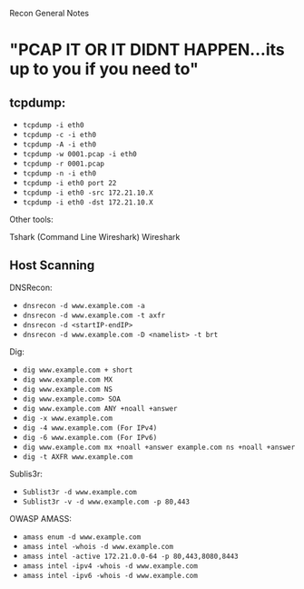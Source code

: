 Recon General Notes

# "PCAP IT OR IT DIDNT HAPPEN...its up to you if you need to"


## tcpdump:

- `tcpdump -i eth0`
- `tcpdump -c -i eth0`
- `tcpdump -A -i eth0`
- `tcpdump -w 0001.pcap -i eth0`
- `tcpdump -r 0001.pcap`
- `tcpdump -n -i eth0`
- `tcpdump -i eth0 port 22`
- `tcpdump -i eth0 -src 172.21.10.X`
- `tcpdump -i eth0 -dst 172.21.10.X`

Other tools: 

Tshark (Command Line Wireshark)
Wireshark

## Host Scanning



DNSRecon: 

- `dnsrecon -d www.example.com -a`
- `dnsrecon -d www.example.com -t axfr`
- `dnsrecon -d <startIP-endIP>`
- `dnsrecon -d www.example.com -D <namelist> -t brt`

Dig: 

- `dig www.example.com + short`
- `dig www.example.com MX`
- `dig www.example.com NS`
- `dig www.example.com> SOA`
- `dig www.example.com ANY +noall +answer`
- `dig -x www.example.com`
- `dig -4 www.example.com (For IPv4)`
- `dig -6 www.example.com (For IPv6)`
- `dig www.example.com mx +noall +answer example.com ns +noall +answer`
- `dig -t AXFR www.example.com`

Sublis3r:

- `Sublist3r -d www.example.com`
- `Sublist3r -v -d www.example.com -p 80,443`

OWASP AMASS: 

- `amass enum -d www.example.com`
- `amass intel -whois -d www.example.com`
- `amass intel -active 172.21.0.0-64 -p 80,443,8080,8443`
- `amass intel -ipv4 -whois -d www.example.com`
- `amass intel -ipv6 -whois -d www.example.com`

